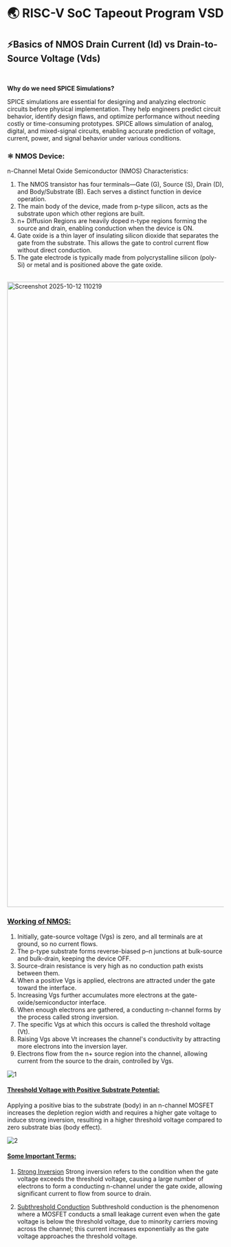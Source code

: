 # 🌏 RISC-V SoC Tapeout Program VSD
## ⚡Basics of NMOS Drain Current (Id) vs Drain-to-Source Voltage (Vds)
<br>

**Why do we need SPICE Simulations?**

SPICE simulations are essential for designing and analyzing electronic circuits before physical implementation. They help engineers predict circuit behavior, identify design flaws, and optimize performance without needing costly or time-consuming prototypes. SPICE allows simulation of analog, digital, and mixed-signal circuits, enabling accurate prediction of voltage, current, power, and signal behavior under various conditions.

### ⚛ <isn>NMOS Device:</ins> 
n-Channel Metal Oxide Semiconductor (NMOS) Characteristics:

1. The NMOS transistor has four terminals—Gate (G), Source (S), Drain (D), and Body/Substrate (B). Each serves a distinct function in device operation.
2. The main body of the device, made from p-type silicon, acts as the substrate upon which other regions are built.
3. n+ Diffusion Regions are heavily doped n-type regions forming the source and drain, enabling conduction when the device is ON.
4. Gate oxide is a thin layer of insulating silicon dioxide that separates the gate from the substrate. This allows the gate to control current flow without direct conduction.
5. The gate electrode is typically made from polycrystalline silicon (poly-Si) or metal and is positioned above the gate oxide.

<br>
<img width="3662" height="1453" alt="Screenshot 2025-10-12 110219" src="https://github.com/user-attachments/assets/e1dc65f1-f637-4230-8f70-9f466bdd5edb" />


### <ins>Working of NMOS:</ins>
1. Initially, gate-source voltage (Vgs) is zero, and all terminals are at ground, so no current flows.
2. The p-type substrate forms reverse-biased p–n junctions at bulk-source and bulk-drain, keeping the device OFF.
3. Source-drain resistance is very high as no conduction path exists between them.
4. When a positive Vgs is applied, electrons are attracted under the gate toward the interface.
5. Increasing Vgs further accumulates more electrons at the gate-oxide/semiconductor interface.
6. When enough electrons are gathered, a conducting n-channel forms by the process called strong inversion.
7. The specific Vgs at which this occurs is called the threshold voltage (Vt).
8. Raising Vgs above Vt increases the channel's conductivity by attracting more electrons into the inversion layer.
9. Electrons flow from the n+ source region into the channel, allowing current from the source to the drain, controlled by Vgs.

![1](https://github.com/user-attachments/assets/fc3b4477-4da4-4077-8856-bed78b2d588f)

#### <ins>Threshold Voltage with Positive Substrate Potential:</ins>
Applying a positive bias to the substrate (body) in an n-channel MOSFET increases the depletion region width and requires a higher gate voltage to induce strong inversion, resulting in a higher threshold voltage compared to zero substrate bias (body effect).

![2](https://github.com/user-attachments/assets/12fe3143-1d80-4a28-b343-d2fca1e98e98)

#### <ins>Some Important Terms:</ins>
1. <ins>Strong Inversion</ins>
Strong inversion refers to the condition when the gate voltage exceeds the threshold voltage, causing a large number of electrons to form a conducting n-channel under the gate oxide, allowing significant current to flow from source to drain.​​

2. <ins>Subthreshold Conduction</ins>
Subthreshold conduction is the phenomenon where a MOSFET conducts a small leakage current even when the gate voltage is below the threshold voltage, due to minority carriers moving across the channel; this current increases exponentially as the gate voltage approaches the threshold voltage.



